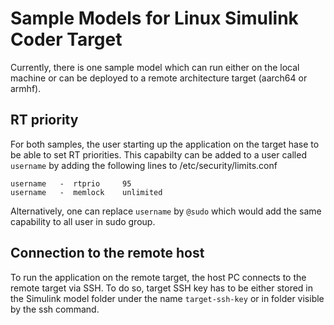 # Sample Models for Linux Simulink Coder Target

Currently, there is one sample model which can run either on the local machine or can be deployed to a remote architecture target (aarch64 or armhf).

## RT priority
For both samples, the user starting up the application on the target hase to be able to set RT priorities. This capabilty can be added to a user called `username` by adding the following lines to /etc/security/limits.conf
```
username   -  rtprio     95
username   -  memlock    unlimited
```
Alternatively, one can replace `username` by `@sudo` which would add the same capability to all user in sudo group.

## Connection to the remote host
To run the application on the remote target, the host PC connects to the remote target via SSH. To do so, target SSH key has to be either stored in the Simulink model folder under the name `target-ssh-key` or in folder visible by the ssh command.

